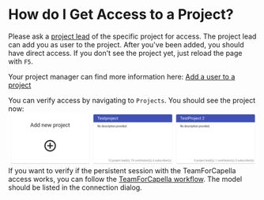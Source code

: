 <!--
 ~ SPDX-FileCopyrightText: Copyright DB Netz AG and the capella-collab-manager contributors
 ~ SPDX-License-Identifier: Apache-2.0
 -->

# How do I Get Access to a Project?

Please ask a [project lead](roles.md) of the specific project for access. The
project lead can add you as user to the project. After you've been added, you
should have direct access. If you don't see the project yet, just reload the
page with `F5`.

Your project manager can find more information here:
[Add a user to a project](add-user.md)

You can verify access by navigating to `Projects`. You should see the project
now: ![Project overview](access/project-overview.png) If you want to verify if
the persistent session with the TeamForCapella access works, you can follow the
[TeamForCapella workflow](../sessions/flows/t4c.md). The model should be listed
in the connection dialog.
